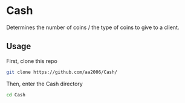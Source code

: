 
# Cash
Determines the number of coins / the type of coins to give to a client. 

## Usage
First, clone this repo
```bash
git clone https://github.com/aa2006/Cash/
```
Then, enter the Cash directory
```bash
cd Cash